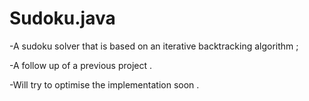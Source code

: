 # Sudoku.java
-A sudoku solver that is based on an iterative  backtracking algorithm ;

-A follow up of a previous project .

-Will try to optimise the implementation soon .

